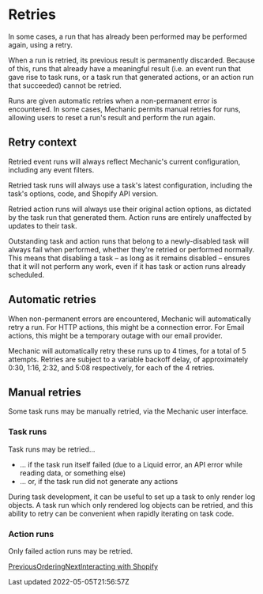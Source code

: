 # Retries

In some cases, a run that has already been performed may be performed again, using a retry.

When a run is retried, its previous result is permanently discarded. Because of this, runs that already have a meaningful result (i.e. an event run that gave rise to task runs, or a task run that generated actions, or an action run that succeeded) cannot be retried.

Runs are given automatic retries when a non-permanent error is encountered. In some cases, Mechanic permits manual retries for runs, allowing users to reset a run's result and perform the run again.

## Retry context

Retried event runs will always reflect Mechanic's current configuration, including any event filters.

Retried task runs will always use a task's latest configuration, including the task's options, code, and Shopify API version.

Retried action runs will always use their original action options, as dictated by the task run that generated them. Action runs are entirely unaffected by updates to their task.

Outstanding task and action runs that belong to a newly-disabled task will always fail when performed, whether they're retried or performed normally. This means that disabling a task – as long as it remains disabled – ensures that it will not perform any work, even if it has task or action runs already scheduled.

## Automatic retries

When non-permanent errors are encountered, Mechanic will automatically retry a run. For HTTP actions, this might be a connection error. For Email actions, this might be a temporary outage with our email provider.

Mechanic will automatically retry these runs up to 4 times, for a total of 5 attempts. Retries are subject to a variable backoff delay, of approximately 0:30, 1:16, 2:32, and 5:08 respectively, for each of the 4 retries.

## Manual retries

Some task runs may be manually retried, via the Mechanic user interface.

### Task runs

Task runs may be retried...

- ... if the task run itself failed (due to a Liquid error, an API error while reading data, or something else)
- ... or, if the task run did not generate any actions

During task development, it can be useful to set up a task to only render log objects. A task run which only rendered log objects can be retried, and this ability to retry can be convenient when rapidly iterating on task code.

### Action runs

Only failed action runs may be retried.

[PreviousOrdering](/core/runs/ordering)[NextInteracting with Shopify](/core/shopify)

Last updated 2022-05-05T21:56:57Z